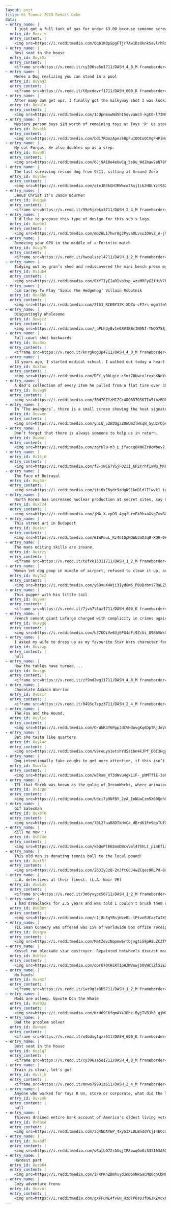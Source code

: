```yaml
---
layout: post
title: 01 Temmuz 2018 Reddit Debe
data:
- entry_name: |
    I just got a full tank of gas for under $3.00 because someone screwed up the decimal place.
  entry_id: 8uxzjv
  entry_content: |
    <img src=https://i.redditmedia.com/Qqb1KQpSpgFTjr7Aw1DzUknkSavlrhRdWOGElvEnXJ0.jpg?s=d876733dbf04ff84fb818855abc0bd4a frameborder=0>
- entry_name: |
    Best seat in the house
  entry_id: 8uyk5x
  entry_content: |
    <iframe src=https://v.redd.it/cy396sa5o1711/DASH_4_8_M frameborder=0></iframe>
- entry_name: |
    Heres a Dog realizing you can stand in a pool
  entry_id: 8uyag3
  entry_content: |
    <iframe src=https://v.redd.it/t8pcdevrf1711/DASH_600_K frameborder=0></iframe>
- entry_name: |
    After many 3am get ups, I finally got the milkyway shot I was looking for.
  entry_id: 8uxu1n
  entry_content: |
    <img src=https://i.redditmedia.com/1JUpnmowNd5hI5qvvaWch-kgC0-l73M8h7EXAzANmv8.jpg?s=09089297d564aed24e2a8a29ede3cf05 frameborder=0>
- entry_name: |
    Mystery person buys $1M worth of remaining toys at Toys 'R' Us store to donate to kids
  entry_id: 8uvotk
  entry_content: |
    <img src=https://i.redditmedia.com/bdi7RDozApez5BpFu1OOIoOCVgFHPiHqkkmZlFzTK14.jpg?s=7268f80b7178ac49b01559cf8ab0c629 frameborder=0>
- entry_name: |
    My cat Furgus. He also doubles up as a step.
  entry_id: 8uwp0l
  entry_content: |
    <img src=https://i.redditmedia.com/6Jj9A10e4eUwCq_5sDu_WdZmaw2eN78N8NOu1Nyr48g.jpg?s=9802ad80591e9cac4ba35037ad262978 frameborder=0>
- entry_name: |
    The last surviving rescue dog from 9/11, sitting at Ground Zero
  entry_id: 8uy6he
  entry_content: |
    <img src=https://i.redditmedia.com/qteJB3kGHJRWbco75xj1Lb2HOLYzt98ZncV_lqTckM0.jpg?s=85a12cf90ab4e33c377d62727993d8be frameborder=0>
- entry_name: |
    Jesus Christ it's Jason Bourne!
  entry_id: 8v0qxk
  entry_content: |
    <iframe src=https://v.redd.it/99e5jzbkx3711/DASH_2_4_M frameborder=0></iframe>
- entry_name: |
    I'd like to propose this type of design for this sub's logo.
  entry_id: 8uw3e3
  entry_content: |
    <img src=https://i.redditmedia.com/mb26L17hwr0g2PyvaOLvsu3OAvZ_A-jhbv6CH9C_VTE.png?s=f1bda111a07b355707569322c4774adc frameborder=0>
- entry_name: |
    Removing your GPU in the middle of a Fortnite match
  entry_id: 8uvg70
  entry_content: |
    <iframe src=https://v.redd.it/hwoulsszl4711/DASH_1_2_M frameborder=0></iframe>
- entry_name: |
    Tidying out my gran’s shed and rediscovered the mini bench press my grandad welded for me 20 years ago so I could workout with my dad when I was 5. Words can’t describe how much this means to me.
  entry_id: 8v1ub4
  entry_content: |
    <img src=https://i.redditmedia.com/0XYTIyEIaRIvb3xp_wzcMRFyGZfHiV7Fp1kJE6iDDRs.jpg?s=bdb65e8cdeedc054642453c80351ddfb frameborder=0>
- entry_name: |
    Jim Carrey To Play ‘Sonic The Hedgehog’ Villain Robotnik
  entry_id: 8ux6bk
  entry_content: |
    <img src=https://i.redditmedia.com/Zl53_RCK0Y37K-XDZx-cF7rs-mgm1feMyPDnTAjtNqg.jpg?s=f7e202b22b5fb27958d39f7b201f4604 frameborder=0>
- entry_name: |
    Disgustingly Wholesome
  entry_id: 8uwjcz
  entry_content: |
    <img src=https://i.redditmedia.com/_aPLhUy8v1e08VIBBrINONI-YNQD758_uyns9e6ESRQ.png?s=1912869847e76e0d77ec8a7258bb2591 frameborder=0>
- entry_name: |
    Full-court shot backwards
  entry_id: 8ux0ux
  entry_content: |
    <iframe src=https://v.redd.it/knrgkog3p4711/DASH_4_8_M frameborder=0></iframe>
- entry_name: |
    13 years ago, I started medical school. I walked out today a heart and lung surgeon. Today, I am happy.
  entry_id: 8uxfuo
  entry_content: |
    <img src=https://i.redditmedia.com/DFf_y0bLgie-cSmt70UwcoJrvxbXNnY4mZV7J6e-Jqk.jpg?s=833f55ed05bac8082fe8cd29a0f48213 frameborder=0>
- entry_name: |
    A dad's collection of every item he pulled from a flat tire over 30+ years as an auto mechanic
  entry_id: 8uvwg9
  entry_content: |
    <img src=https://i.redditmedia.com/3BH7GZYzMIZCc4DQ637OSKTIu5thzBDFdRo1RIWRgds.jpg?s=378505a594c2ff0ab500ef0ce010361f frameborder=0>
- entry_name: |
    In ‘The Avengers’, there is a small screen showing the heat signature in the room where Loki is being held which shows that he has a cold body temperature because he is a frost giant.
  entry_id: 8uvwnn
  entry_content: |
    <img src=https://i.redditmedia.com/yuIQ_52W3Qg2ZOWUm2lWsqN_5yUzrOpHwyvVoSqB4-0.jpg?s=ccb78e23cbf324500d75c3068dfbd222 frameborder=0>
- entry_name: |
    Don’t forget that there is always someone to help us in return.
  entry_id: 8uwmel
  entry_content: |
    <img src=https://i.redditmedia.com/zgYHlU-m3_L_ifaocq8kNKZrOoWbev7_pXjvdtaRLWs.jpg?s=d7cb7bff76c27698c9a30b7ff10fda56 frameborder=0>
- entry_name: |
  entry_id: 8v16j6
  entry_content: |
    <img src=https://i.redditmedia.com/f2-xWCG7VSjFO2ii_KP2YrhfIaWu_MRF0DJ4R8vUIQQ.gif?fm=jpg&s=2edeb772953acbafc336a31d850b42f5 frameborder=0>
- entry_name: |
    The Face of Betrayal
  entry_id: 8uy3mr
  entry_content: |
    <img src=https://i.redditmedia.com/iti6xE6ydr9aHgKS1knDldlIlwvk1_try-vwr7l9tbY.gif?fm=jpg&s=3b6ab91ebcc985d7a45073b5ae2e7a2c frameborder=0>
- entry_name: |
    North Korea has increased nuclear production at secret sites, say U.S. officials
  entry_id: 8ux724
  entry_content: |
    <img src=https://i.redditmedia.com/jMA_X-epO9_4gqfLrmEk9hxaXvgZxvRX1yx8w2_4GwA.jpg?s=6a1c1e99d1fb3f2b6f7c9b983cd27e25 frameborder=0>
- entry_name: |
    This street art in Budapest
  entry_id: 8uzksr
  entry_content: |
    <img src=https://i.redditmedia.com/EIWPmuL_Kz461DpHOWb3dD3q0-XQ0-0Hmg1PkFnBpdg.png?s=5c155f3597aa73442a027f1e75cd36f6 frameborder=0>
- entry_name: |
    The mans editing skills are insane.
  entry_id: 8uxrzy
  entry_content: |
    <iframe src=https://v.redd.it/t8fxk15311711/DASH_1_2_M frameborder=0></iframe>
- entry_name: |
    Woman let dog poop in middle of airport, refused to clean it up, and flipped off the person filming her
  entry_id: 8uy5x2
  entry_content: |
    <img src=https://i.redditmedia.com/y69vuX4Wji3Iyd8m6_P0UBrbmi7RaLZS2dPirZJAVGM.png?s=8ad6a742e21851f352163451df5344aa frameborder=0>
- entry_name: |
    This pupper with his little tail
  entry_id: 8uywur
  entry_content: |
    <iframe src=https://v.redd.it/7jvh7t8az1711/DASH_600_K frameborder=0></iframe>
- entry_name: |
    French cement giant Lafarge charged with complicity in crimes against humanity and financing terrorist organization for paying millions to jihadist groups to keep factory in Syria open during war...first time company anywhere in world charged with complicity in crimes against humanity.
  entry_id: 8uxyg8
  entry_content: |
    <img src=https://i.redditmedia.com/b37KOiVe63j6PG4dFi9ZcUi_O9B6VWs03SYCPLjVIDM.jpg?s=09a97a2c0364b948c717a2694a47aaeb frameborder=0>
- entry_name: |
    I asked my wife to dress up as my favourite Star Wars character for some sexy birthday fun.
  entry_id: 8uvzwp
  entry_content: |
    null
- entry_name: |
    How the tables have turned....
  entry_id: 8uxsgc
  entry_content: |
    <iframe src=https://v.redd.it/zf9nd2wg11711/DASH_4_8_M frameborder=0></iframe>
- entry_name: |
    Chocolate Amazon Warrior
  entry_id: 8v0sir
  entry_content: |
    <iframe src=https://v.redd.it/0493c7zpz3711/DASH_2_4_M frameborder=0></iframe>
- entry_name: |
    The Fox and the Hound.
  entry_id: 8uvlsc
  entry_content: |
    <img src=https://i.redditmedia.com/O-WkK3Y6PppJdCVHdovgKq6DpTRjJeVADc-RNLiLqz4.jpg?s=d5cd05d964254a2fb2ea2a93121fa29e frameborder=0>
- entry_name: |
    Bet she taste like quarters
  entry_id: 8uyk4c
  entry_content: |
    <img src=https://i.redditmedia.com/V9reLyo1etshYd5z1bn4kJPf_D0I3Hgg6pWr1bNxTUA.jpg?s=463310e73b08da28468bb0f06470feb1 frameborder=0>
- entry_name: |
    Dog intentionally fake coughs to get more attention, if this isn’t intelligent behaviour I don’t know what is
  entry_id: 8uwrta
  entry_content: |
    <img src=https://i.redditmedia.com/w3Ram_V73dWvu4gkLiF-_pNMTflE-3eKtuhyg5H4R9s.jpg?s=d7bf97308fa4424c5c8a7f3ac2b99431 frameborder=0>
- entry_name: |
    TIL that Shrek was known as the gulag of DreamWorks, where animators would be sent if their work on The Prince of Egypt was not satisfactory.
  entry_id: 8v1cpn
  entry_content: |
    <img src=https://i.redditmedia.com/Udci7p9NfBY_2yA_InNUaCzm5X60QohOAPiCf5tQgkU.jpg?s=56231a419b769ce24c59c7e35a23e2d9 frameborder=0>
- entry_name: |
    Gif Salesman
  entry_id: 8ux8f0
  entry_content: |
    <img src=https://i.redditmedia.com/7BL27uaB8DTkHmCa_dBrd61Fm9qoTUfDxZU_FTrtNOU.gif?fm=jpg&s=81ab5ef0373dad225ee6152b9331b3ec frameborder=0>
- entry_name: |
    Kill me now :)
  entry_id: 8v024m
  entry_content: |
    <img src=https://i.redditmedia.com/k6QoPtE62mmDBcvVml475hLt_pimEfiaG1nVtk6Bq1I.gif?fm=jpg&s=f57e4d5fe39e704b4706614550fbf17f frameborder=0>
- entry_name: |
    This old man is donating tennis ball to the local pound!
  entry_id: 8uxt5f
  entry_content: |
    <img src=https://i.redditmedia.com/263IyJzQ-2nJftGCJ4wZCqec9RLPd-8oeFMdOsUiWCU.jpg?s=5cad6279ef5e7b5d8fc2209c299afe9c frameborder=0>
- entry_name: |
    L.A. detectives at their finest. (L.A. Noir VR)
  entry_id: 8uwiux
  entry_content: |
    <iframe src=https://v.redd.it/3m6yvypc50711/DASH_1_2_M frameborder=0></iframe>
- entry_name: |
    I had dreadlocks for 2.5 years and was told I couldn't brush them out and would have to chop them off. Six months later of brushing and they're all gone.
  entry_id: 8v03ot
  entry_content: |
    <img src=https://i.redditmedia.com/c1j8LEqYBsjHzeBL-lPtvoEUCazTaIX5Ql58bh0XZgY.jpg?s=4ed1b8218b14b0f984e3f8fd322ea42a frameborder=0>
- entry_name: |
    TIL Sean Connery was offered was 15% of worldwide box office receipts to play Gandalf in Lord of the Rings, but turned it down for not understanding the script. The deal would have been worth about $400 million.
  entry_id: 8uxqye
  entry_content: |
    <img src=https://i.redditmedia.com/MatZevzNqomwSrtbjvgtiS9pH8LZCZTNT_mrxTqhXJM.jpg?s=09227a9598e1eaff358afe62ec6e8dda frameborder=0>
- entry_name: |
    Kessel run blockade star destroyer. Repainted hotwheels diecast mounted in a cardboard tube with cottonwool and led lighting
  entry_id: 8v03zz
  entry_content: |
    <img src=https://i.redditmedia.com/dorO70tHiRTIpHZWVowjbOVWClZlSiEZ7JiZjchnOhk.jpg?s=d7db3d4d2c9195816c29c51b9f480327 frameborder=0>
- entry_name: |
    No hands!
  entry_id: 8uxmxf
  entry_content: |
    <iframe src=https://v.redd.it/iwr9g3z8b5711/DASH_1_2_M frameborder=0></iframe>
- entry_name: |
    Mods are asleep. Upvote Don the Whale
  entry_id: 8v093a
  entry_content: |
    <img src=https://i.redditmedia.com/KrH69C6fqmAY4JBhz-ByjTVBJh8_gjWOxlEKvnUlfko.jpg?s=323053399eed403ed84e3c36901c0789 frameborder=0>
- entry_name: |
    Dad the problem solver
  entry_id: 8uwaco
  entry_content: |
    <iframe src=https://v.redd.it/w4bdxgtqzz611/DASH_600_K frameborder=0></iframe>
- entry_name: |
    Best seat in the house
  entry_id: 8uz1q7
  entry_content: |
    <iframe src=https://v.redd.it/cy396sa5o1711/DASH_4_8_M frameborder=0></iframe>
- entry_name: |
    Train is clear, let's go!
  entry_id: 8uvijk
  entry_content: |
    <iframe src=https://v.redd.it/mnwo7999iz611/DASH_2_4_M frameborder=0></iframe>
- entry_name: |
    Anyone who worked for Toys R Us, store or corporate, what did the last months of work consist of?
  entry_id: 8uxzub
  entry_content: |
    null
- entry_name: |
    Thieves drained entire bank account of America's oldest living veteran
  entry_id: 8v0asd
  entry_content: |
    <img src=https://i.redditmedia.com/zq4NDAYEP_4xySIXLDLBnddYCjI4bCCo57d0WgKTTpA.jpg?s=911f8ba6d710edcc8a4328bb846893db frameborder=0>
- entry_name: |
  entry_id: 8ux6d7
  entry_content: |
    <img src=https://i.redditmedia.com/oBalLO72rAUqjIE8pwqGoGz333I63A6D1Kh8amXOWhk.jpg?s=a916506933d3f0b895d796a2d0fcaaee frameborder=0>
- entry_name: |
    Hardest part
  entry_id: 8uzp84
  entry_content: |
    <img src=https://i.redditmedia.com/iFKPKnZDmhuydJnD6XNRGaCMQ6qnCbMLN4iipv3UBno.png?s=161cd5f925754e66d9aaf83b8d14fce8 frameborder=0>
- entry_name: |
    Cozy adventure frens
  entry_id: 8uxvnl
  entry_content: |
    <img src=https://i.redditmedia.com/gXFFuME4fvGN_RzdTP0sDJfOGJKZVcxFyX5C5S54yPM.jpg?s=a8bfd3efba1664f2b48ed68762135529 frameborder=0>
---
```

